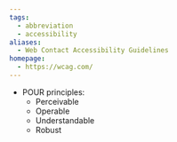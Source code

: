 ```yaml
---
tags:
  - abbreviation
  - accessibility
aliases:
  - Web Contact Accessibility Guidelines
homepage:
  - https://wcag.com/
---
```

- POUR principles:
	- Perceivable
	- Operable
	- Understandable
	- Robust